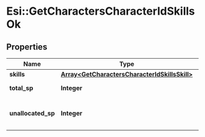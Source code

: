 # Esi::GetCharactersCharacterIdSkillsOk

## Properties
Name | Type | Description | Notes
------------ | ------------- | ------------- | -------------
**skills** | [**Array&lt;GetCharactersCharacterIdSkillsSkill&gt;**](GetCharactersCharacterIdSkillsSkill.md) | skills array | 
**total_sp** | **Integer** | total_sp integer | 
**unallocated_sp** | **Integer** | Skill points available to be assigned | [optional] 


